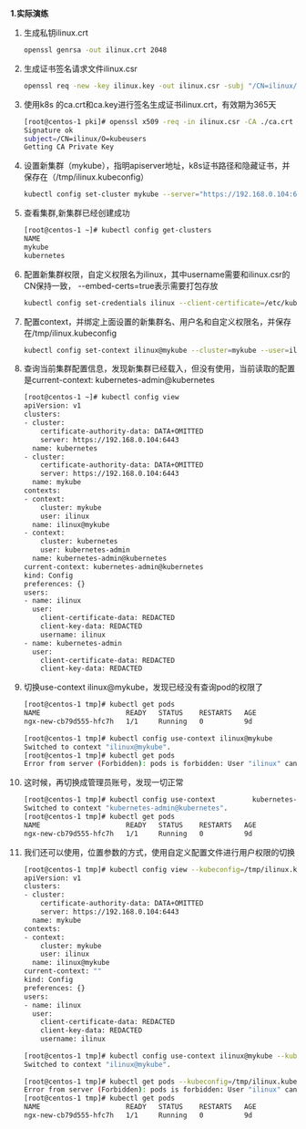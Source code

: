 **1.实际演练**

1) 生成私钥ilinux.crt
    ```bash
    openssl genrsa -out ilinux.crt 2048
    ```
    
2) 生成证书签名请求文件ilinux.csr
    ```bash
    openssl req -new -key ilinux.key -out ilinux.csr -subj "/CN=ilinux/O=kubeusers"
    ```
    
3) 使用k8s 的ca.crt和ca.key进行签名生成证书ilinux.crt，有效期为365天
    ```bash
    [root@centos-1 pki]# openssl x509 -req -in ilinux.csr -CA ./ca.crt -CAkey ./ca.key -CAcreateserial -out ilinux.crt -days 365
    Signature ok
    subject=/CN=ilinux/O=kubeusers
    Getting CA Private Key
    ```
4) 设置新集群（mykube），指明apiserver地址，k8s证书路径和隐藏证书，并保存在（/tmp/ilinux.kubeconfig）
    ```bash
    kubectl config set-cluster mykube --server="https://192.168.0.104:6443" --certificate-authority=/etc/kubernetes/pki/ca.crt --embed-certs=true --kubeconfig=/tmp/ilinux.kubeconfig
    ```

5) 查看集群,新集群已经创建成功
    ```bash
    [root@centos-1 ~]# kubectl config get-clusters 
    NAME
    mykube
    kubernetes
    ```
6) 配置新集群权限，自定义权限名为ilinux，其中username需要和ilinux.csr的CN保持一致， --embed-certs=true表示需要打包存放
    ```bash
    kubectl config set-credentials ilinux --client-certificate=/etc/kubernetes/pki/ilinux.crt --client-key=/etc/kubernetes/pki/ilinux.key --username=ilinux --embed-certs=true  --kubeconfig=/tmp/ilinux.kubeconfig
    ```
7) 配置context，并绑定上面设置的新集群名、用户名和自定义权限名，并保存在/tmp/ilinux.kubeconfig
    ```bash
    kubectl config set-context ilinux@mykube --cluster=mykube --user=ilinux  --kubeconfig=/tmp/ilinux.kubeconfig
    ```
8) 查询当前集群配置信息，发现新集群已经载入，但没有使用，当前读取的配置是current-context: kubernetes-admin@kubernetes
    ```bash
    [root@centos-1 ~]# kubectl config view
    apiVersion: v1
    clusters:
    - cluster:
        certificate-authority-data: DATA+OMITTED
        server: https://192.168.0.104:6443
      name: kubernetes
    - cluster:
        certificate-authority-data: DATA+OMITTED
        server: https://192.168.0.104:6443
      name: mykube
    contexts:
    - context:
        cluster: mykube
        user: ilinux
      name: ilinux@mykube
    - context:
        cluster: kubernetes
        user: kubernetes-admin
      name: kubernetes-admin@kubernetes
    current-context: kubernetes-admin@kubernetes
    kind: Config
    preferences: {}
    users:
    - name: ilinux
      user:
        client-certificate-data: REDACTED
        client-key-data: REDACTED
        username: ilinux
    - name: kubernetes-admin
      user:
        client-certificate-data: REDACTED
        client-key-data: REDACTED

    ```


9) 切换use-context ilinux@mykube，发现已经没有查询pod的权限了
    ```bash
    [root@centos-1 tmp]# kubectl get pods
    NAME                     READY   STATUS    RESTARTS   AGE
    ngx-new-cb79d555-hfc7h   1/1     Running   0          9d
       
    [root@centos-1 tmp]# kubectl config use-context ilinux@mykube
    Switched to context "ilinux@mykube".
    [root@centos-1 tmp]# kubectl get pods
    Error from server (Forbidden): pods is forbidden: User "ilinux" cannot list resource "pods" in API group "" in the namespace "default"

    ```

10) 这时候，再切换成管理员账号，发现一切正常
    ```bash
    [root@centos-1 tmp]# kubectl config use-context         kubernetes-admin@kubernetes
    Switched to context "kubernetes-admin@kubernetes".
    [root@centos-1 tmp]# kubectl get pods
    NAME                     READY   STATUS    RESTARTS   AGE
    ngx-new-cb79d555-hfc7h   1/1     Running   0          9d

    ```
11) 我们还可以使用，位置参数的方式，使用自定义配置文件进行用户权限的切换
    ```bash
    [root@centos-1 tmp]# kubectl config view --kubeconfig=/tmp/ilinux.kubeconfig
    apiVersion: v1
    clusters:
    - cluster:
        certificate-authority-data: DATA+OMITTED
        server: https://192.168.0.104:6443
      name: mykube
    contexts:
    - context:
        cluster: mykube
        user: ilinux
      name: ilinux@mykube
    current-context: ""
    kind: Config
    preferences: {}
    users:
    - name: ilinux
      user:
        client-certificate-data: REDACTED
        client-key-data: REDACTED
        username: ilinux
        
    [root@centos-1 tmp]# kubectl config use-context ilinux@mykube --kubeconfig=/tmp/ilinux.kubeconfig
    Switched to context "ilinux@mykube".
        
    [root@centos-1 tmp]# kubectl get pods --kubeconfig=/tmp/ilinux.kubeconfig
    Error from server (Forbidden): pods is forbidden: User "ilinux" cannot list resource "pods" in API group "" in the namespace "default"
    [root@centos-1 tmp]# kubectl get pods 
    NAME                     READY   STATUS    RESTARTS   AGE
    ngx-new-cb79d555-hfc7h   1/1     Running   0          9d

    ```
